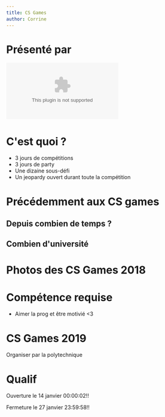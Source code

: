 ```yaml
---
title: CS Games 
author: Corrine
---
```


# Présenté par 

![Association Générale des Étudiantes et Étudiants en Informatique](AGEEI_logo2015.eps)

# C'est quoi ?

+ 3 jours de compétitions 
+ 3 jours de party
+ Une dizaine sous-défi
+ Un jeopardy ouvert durant toute la compétition

# Précédemment aux CS games

## Depuis combien de temps ?
## Combien d'université

# Photos des CS Games 2018

# Compétence requise

+ Aimer la prog et être motivié <3

# CS Games 2019

Organiser par la polytechnique

# Qualif

Ouverture le 14 janvier 00:00:02!!

Fermeture le 27 janvier 23:59:58!!

